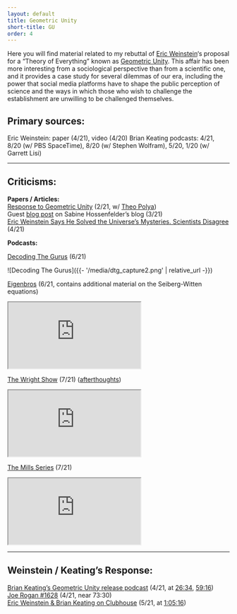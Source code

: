 ```yaml
---
layout: default
title: Geometric Unity
short-title: GU
order: 4
---
```


Here you will find material related to my rebuttal of [Eric Weinstein](https://en.wikipedia.org/wiki/Eric_Weinstein)‘s
proposal for a “Theory of Everything” known as [Geometric Unity](https://geometricunity.org/).
This affair has been more interesting from a sociological perspective than from a scientific one,
and it provides a case study for several dilemmas of our era, including the power that social media platforms have to shape the public
perception of science and the ways in which those who wish to challenge the establishment are unwilling to be challenged themselves.

## Primary sources:

Eric Weinstein: paper (4/21), video (4/20)
Brian Keating podcasts: 4/21, 8/20 (w/ PBS SpaceTime), 8/20 (w/ Stephen Wolfram), 5/20, 1/20 (w/ Garrett Lisi)

---

## Criticisms:

**Papers / Articles:**
<br>
[Response to Geometric Unity](https://timothynguyen.files.wordpress.com/2021/02/geometric_unity.pdf) (2/21, w/ [Theo Polya](https://clubhousedb.com/user/fieldtheorist))
<br>
Guest [blog post](http://backreaction.blogspot.com/2021/03/guest-post-problems-with-eric.html) on Sabine Hossenfelder’s blog (3/21)
<br>
[Eric Weinstein Says He Solved the Universe’s Mysteries. Scientists Disagree](https://www.vice.com/en/article/z3xbz4/eric-weinstein-says-he-solved-the-universes-mysteries-scientists-disagree) (4/21)

**Podcasts:**

[Decoding The Gurus](https://decoding-the-gurus.captivate.fm/episode/special-episode-interview-with-tim-nguyen-on-geometric-unity) (6/21)

![Decoding The Gurus]({{- '/media/dtg_capture2.png' | relative_url -}})

[Eigenbros](https://www.youtube.com/watch?v=o31cGMENDTI) (6/21, contains additional material on the Seiberg-Witten equations)

<iframe class="youtube-player" src="https://www.youtube.com/embed/o31cGMENDTI" allowfullscreen="true"></iframe>

[The Wright Show](https://www.youtube.com/watch?v=j86WIfRfPDk) (7/21) ([afterthoughts](https://youtu.be/C36pQIKUmR0?t=2015))

<iframe class="youtube-player" src="https://www.youtube.com/embed/j86WIfRfPDk" allowfullscreen="true"></iframe>

[The Mills Series](https://youtu.be/88E2pp7xafo) (7/21)

<iframe class="youtube-player" src="https://www.youtube.com/embed/88E2pp7xafo" allowfullscreen="true"></iframe>

---

## Weinstein / Keating’s Response:

[Brian Keating’s Geometric Unity release podcast](https://youtu.be/uFirZANoiHI) (4/21, at [26:34](https://youtu.be/uFirZANoiHI?t=1594), [59:16](https://youtu.be/uFirZANoiHI?t=3556))
<br>
[Joe Rogan #1628](https://open.spotify.com/episode/6Qyuj2pDUQrprzN0qCJP16) (4/21, near 73:30)
<br>
[Eric Weinstein & Brian Keating on Clubhouse](https://youtu.be/0LRjAWstrPc) (5/21, at [1:05:16](https://youtu.be/0LRjAWstrPc?t=3916))

